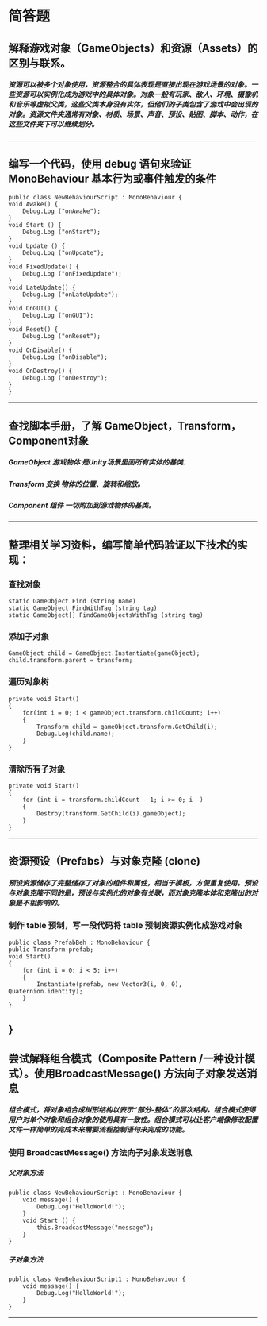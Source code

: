 # 简答题
## 解释游戏对象（GameObjects）和资源（Assets）的区别与联系。
##### 资源可以被多个对象使用，资源整合的具体表现是直接出现在游戏场景的对象。一些资源可以实例化成为游戏中的具体对象。对象一般有玩家、敌人、环境、摄像机和音乐等虚拟父类，这些父类本身没有实体，但他们的子类包含了游戏中会出现的对象。资源文件夹通常有对象、材质、场景、声音、预设、贴图、脚本、动作，在这些文件夹下可以继续划分。
------
## 编写一个代码，使用 debug 语句来验证 MonoBehaviour 基本行为或事件触发的条件
    public class NewBehaviourScript : MonoBehaviour {
    void Awake() {
        Debug.Log ("onAwake");
    }
    void Start () {
        Debug.Log ("onStart");
    }
    void Update () {
        Debug.Log ("onUpdate");
    }
    void FixedUpdate() {
        Debug.Log ("onFixedUpdate");
    }
    void LateUpdate() {
        Debug.Log ("onLateUpdate");
    }
    void OnGUI() {
        Debug.Log ("onGUI");
    }
    void Reset() {
        Debug.Log ("onReset");
    }
    void OnDisable() {
        Debug.Log ("onDisable");
    }
    void OnDestroy() {
        Debug.Log ("onDestroy");
    }
    }
------
## 查找脚本手册，了解 GameObject，Transform，Component对象
##### GameObject 游戏物体 是Unity场景里面所有实体的基类.
##### Transform 变换 物体的位置、旋转和缩放。
##### Component 组件 一切附加到游戏物体的基类。
------
## 整理相关学习资料，编写简单代码验证以下技术的实现：
### 查找对象
    static GameObject Find (string name)
    static GameObject FindWithTag (string tag)
    static GameObject[] FindGameObjectsWithTag (string tag)
### 添加子对象
    GameObject child = GameObject.Instantiate(gameObject);
    child.transform.parent = transform;
### 遍历对象树
    private void Start()
    {
 	    for(int i = 0; i < gameObject.transform.childCount; i++)
 	    {
 		    Transform child = gameObject.transform.GetChild(i);
 		    Debug.Log(child.name);
 	    }
    }
### 清除所有子对象
    private void Start()
    {
 	    for (int i = transform.childCount - 1; i >= 0; i--)
 	    {
 		    Destroy(transform.GetChild(i).gameObject);
 	    }
    }
------
## 资源预设（Prefabs）与对象克隆 (clone)
##### 预设资源储存了完整储存了对象的组件和属性，相当于模板，方便重复使用。预设与对象克隆不同的是，预设与实例化的对象有关联，而对象克隆本体和克隆出的对象是不相影响的。

### 制作 table 预制，写一段代码将 table 预制资源实例化成游戏对象
    public class PrefabBeh : MonoBehaviour {
    public Transform prefab;
    void Start()
    {
        for (int i = 0; i < 5; i++)
        {
            Instantiate(prefab, new Vector3(i, 0, 0), Quaternion.identity);
        }
    }
}
------
## 尝试解释组合模式（Composite Pattern /一种设计模式）。使用BroadcastMessage() 方法向子对象发送消息
##### 组合模式，将对象组合成树形结构以表示“部分-整体”的层次结构，组合模式使得用户对单个对象和组合对象的使用具有一致性。组合模式可以让客户端像修改配置文件一样简单的完成本来需要流程控制语句来完成的功能。

### 使用 BroadcastMessage() 方法向子对象发送消息
##### 父对象方法
    public class NewBehaviourScript : MonoBehaviour {
        void message() {
            Debug.Log("HelloWorld!");
        }
        void Start () {
            this.BroadcastMessage("message");
        }
    }
##### 子对象方法
    public class NewBehaviourScript1 : MonoBehaviour {
        void message() {
            Debug.Log("HelloWorld!");
        }
    }
------